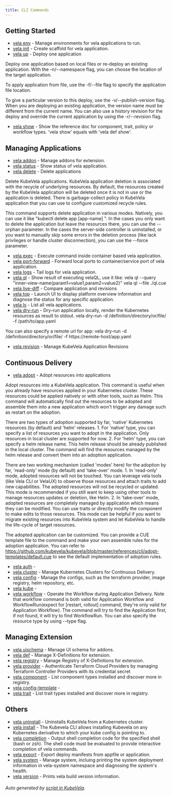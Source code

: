 ```yaml
---
title: CLI Commands
---
```



## Getting Started

* [vela env](vela_env.md)	 - Manage environments for vela applications to run.
* [vela init](vela_init.md)	 - Create scaffold for vela application.
* [vela up](vela_up.md)	 - Deploy one application

 Deploy one application based on local files or re-deploy an existing application. With the -n/--namespace flag, you can choose the location of the target application.

 To apply application from file, use the -f/--file flag to specify the application file location.

 To give a particular version to this deploy, use the -v/--publish-version flag. When you are deploying an existing application, the version name must be different from the current name. You can also use a history revision for the deploy and override the current application by using the -r/--revision flag.
* [vela show](vela_show.md)	 - Show the reference doc for component, trait, policy or workflow types. 'vela show' equals with 'vela def show'. 

## Managing Applications

* [vela addon](vela_addon.md)	 - Manage addons for extension.
* [vela status](vela_status.md)	 - Show status of vela application.
* [vela delete](vela_delete.md)	 - Delete applications

 Delete KubeVela applications. KubeVela application deletion is associated with the recycle of underlying resources. By default, the resources created by the KubeVela application will be deleted once it is not in use or the application is deleted. There is garbage-collect policy in KubeVela application that you can use to configure customized recycle rules.

 This command supports delete application in various modes. Natively, you can use it like "kubectl delete app [app-name] ". In the cases you only want to delete the application but leave the resources there, you can use the --orphan parameter. In the cases the server-side controller is uninstalled, or you want to manually skip some errors in the deletion process (like lack privileges or handle cluster disconnection), you can use the --force parameter.
* [vela exec](vela_exec.md)	 - Execute command inside container based vela application.
* [vela port-forward](vela_port-forward.md)	 - Forward local ports to container/service port of vela application.
* [vela logs](vela_logs.md)	 - Tail logs for vela application.
* [vela ql](vela_ql.md)	 - Show result of executing velaQL, use it like:
		vela ql --query "inner-view-name{param1=value1,param2=value2}"
		vela ql --file ./ql.cue
* [vela live-diff](vela_live-diff.md)	 - Compare application and revisions
* [vela top](vela_top.md)	 - Launch UI to display platform overview information and diagnose the status for any specific application.
* [vela ls](vela_ls.md)	 - List all vela applications.
* [vela dry-run](vela_dry-run.md)	 - Dry-run application locally, render the Kubernetes resources as result to stdout.
	vela dry-run -d /definition/directory/or/file/ -f /path/to/app.yaml

You can also specify a remote url for app:
	vela dry-run -d /definition/directory/or/file/ -f https://remote-host/app.yaml

* [vela revision](vela_revision.md)	 - Manage KubeVela Application Revisions

## Continuous Delivery

* [vela adopt](vela_adopt.md)	 - Adopt resources into applications

 Adopt resources into a KubeVela application. This command is useful when you already have resources applied in your Kubernetes cluster. These resources could be applied natively or with other tools, such as Helm. This command will automatically find out the resources to be adopted and assemble them into a new application which won't trigger any damage such as restart on the adoption.

 There are two types of adoption supported by far, 'native' Kubernetes resources (by default) and 'helm' releases. 1. For 'native' type, you can specify a list of resources you want to adopt in the application. Only resources in local cluster are supported for now. 2. For 'helm' type, you can specify a helm release name. This helm release should be already published in the local cluster. The command will find the resources managed by the helm release and convert them into an adoption application.

 There are two working mechanism (called 'modes' here) for the adoption by far, 'read-only' mode (by default) and 'take-over' mode. 1. In 'read-only' mode, adopted resources will not be touched. You can leverage vela tools (like Vela CLI or VelaUX) to observe those resources and attach traits to add new capabilities. The adopted resources will not be recycled or updated. This mode is recommended if you still want to keep using other tools to manage resources updates or deletion, like Helm. 2. In 'take-over' mode, adopted resources are completely managed by application which means they can be modified. You can use traits or directly modify the component to make edits to those resources. This mode can be helpful if you want to migrate existing resources into KubeVela system and let KubeVela to handle the life-cycle of target resources.

 The adopted application can be customized. You can provide a CUE template file to the command and make your own assemble rules for the adoption application. You can refer to https://github.com/kubevela/kubevela/blob/master/references/cli/adopt-templates/default.cue to see the default implementation of adoption rules.
* [vela auth](vela_auth.md)	 - 
* [vela cluster](vela_cluster.md)	 - Manage Kubernetes Clusters for Continuous Delivery.
* [vela config](vela_config.md)	 - Manage the configs, such as the terraform provider, image registry, helm repository, etc.
* [vela kube](vela_kube.md)	 - 
* [vela workflow](vela_workflow.md)	 - Operate the Workflow during Application Delivery. Note that workflow command is both valid for Application Workflow and WorkflowRun(expect for [restart, rollout] command, they're only valid for Application Workflow). The command will try to find the Application first, if not found, it will try to find WorkflowRun. You can also specify the resource type by using --type flag.

## Managing Extension

* [vela uischema](vela_uischema.md)	 - Manage UI schema for addons.
* [vela def](vela_def.md)	 - Manage X-Definitions for extension.
* [vela registry](vela_registry.md)	 - Manage Registry of X-Definitions for extension.
* [vela provider](vela_provider.md)	 - Authenticate Terraform Cloud Providers by managing Terraform Controller Providers with its credential secret
* [vela component](vela_component.md)	 - List component types installed and discover more in registry.
* [vela config-template](vela_config-template.md)	 - 
* [vela trait](vela_trait.md)	 - List trait types installed and discover more in registry.

## Others

* [vela uninstall](vela_uninstall.md)	 - Uninstalls KubeVela from a Kubernetes cluster.
* [vela install](vela_install.md)	 - The Kubevela CLI allows installing Kubevela on any Kubernetes derivative to which your kube config is pointing to.
* [vela completion](vela_completion.md)	 - Output shell completion code for the specified shell (bash or zsh). 
The shell code must be evaluated to provide interactive completion of vela commands.
* [vela export](vela_export.md)	 - Export deploy manifests from appfile or application.
* [vela system](vela_system.md)	 - Manage system, incluing printing the system deployment information in vela-system namespace and diagnosing the system's health.
* [vela version](vela_version.md)	 - Prints vela build version information.

###### Auto generated by [script in KubeVela](https://github.com/kubevela/kubevela/tree/master/hack/docgen).